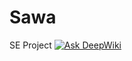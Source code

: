 # Sawa
SE Project
[![Ask DeepWiki](https://deepwiki.com/badge.svg)](https://deepwiki.com/mo-shosha/Sawa.API)
